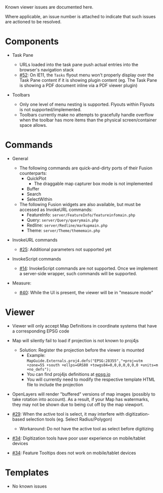 Known viewer issues are documented here.

Where applicable, an issue number is attached to indicate that such issues are actioned to be resolved.

Components
==========

 * Task Pane
   * URLs loaded into the task pane push actual entries into the browser's navigation stack
   * [#52](https://github.com/jumpinjackie/mapguide-react-layout/issues/52): On IE11, the `Tasks` flyout menu won't properly display over the Task Pane content if it is showing plugin content (eg. The Task Pane is showing a PDF document inline via a PDF viewer plugin)

 * Toolbars
   * Only one level of menu nesting is supported. Flyouts within Flyouts is not supported/implemented.
   * Toolbars currently make no attempts to gracefully handle overflow when the toolbar has more items than the physical screen/container space allows. 

Commands
========

 * General
   * The following commands are quick-and-dirty ports of their Fusion counterparts:
     * QuickPlot
       * The draggable map capturer box mode is not implemented
     * Buffer
     * Search
     * SelectWithin
   * The following Fusion widgets are also available, but must be accessed as InvokeURL commands:
     * FeatureInfo: `server/FeatureInfo/featureinfomain.php`
     * Query: `server/Query/querymain.php`
     * Redline: `server/Redline/markupmain.php`
     * Theme: `server/Theme/thememain.php`

 * InvokeURL commands
   * [#25](https://github.com/jumpinjackie/mapguide-react-layout/issues/25): Additional parameters not supported yet

 * InvokeScript commands
   * [#14](https://github.com/jumpinjackie/mapguide-react-layout/issues/14): InvokeScript commands are not supported. Once we implement a server-side wrapper, such commands will be supported.

 * Measure:
   * [#40](https://github.com/jumpinjackie/mapguide-react-layout/issues/40): While the UI is present, the viewer will be in "measure mode" 

Viewer
======

 * Viewer will only accept Map Definitions in coordinate systems that have a corresponding EPSG code

 * Map will silently fail to load if projection is not known to proj4js
   * Solution: Register the projection before the viewer is mounted
      * Example: `MapGuide.Externals.proj4.defs("EPSG:28355","+proj=utm +zone=55 +south +ellps=GRS80 +towgs84=0,0,0,0,0,0,0 +units=m +no_defs");`
      * You can find proj4js definitions at [epsg.io](http://epsg.io)
      * You will currently need to modify the respective template HTML file to include the projection

 * OpenLayers will render "buffered" versions of map images (possibly to take rotation into account). As a result, if your Map has watermarks, they may not be shown due to being cut off by the map viewport.

 * [#29](https://github.com/jumpinjackie/mapguide-react-layout/issues/29): When the active tool is select, it may interfere with digitization-based selection tools (eg. Select Radius/Polygon)
   * Workaround: Do not have the active tool as select before digitizing

 * [#34](https://github.com/jumpinjackie/mapguide-react-layout/issues/34): Digitization tools have poor user experience on mobile/tablet devices
 * [#34](https://github.com/jumpinjackie/mapguide-react-layout/issues/34): Feature Tooltips does not work on mobile/tablet devices

Templates
=========

 * No known issues
